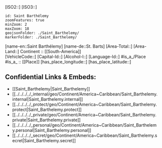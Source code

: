 ﻿---
location: [ 17.91 , -62.83 ] 

type: Country
tags:
- geo/Country

aliases:
- St._Barthélemy
- Saint_Barthélemy

SpocWebEntityId: 76723
isDeleted: false
confidential: public

---
[ISO2::] 
[ISO3::] 

```leaflet
id: Saint Barthélemy
zoomFeatures: true 
minZoom: 2 
maxZoom: 18
geojsonFolder: ./Saint_Barthelemy/
markerFolder: ./Saint_Barthelemy/
```

[name-en::Saint Barthélemy] 
[name-de::St. Barts] 
[Area-Total::] 
[Area-Land::] 
Continent :: [[South-America]]  
[VehicleCode::] 
[Capital-Id::] 
[Alcohol-l::] 
[Language-Id::] 
#is_a_/Place  
#is_a_ :: [[Place]] 
[has_place_longitude::] 
[has_place_latitude::] 



## Confidential Links & Embeds: 
- [[Saint_Barthelemy|Saint_Barthelemy]] 
- [[../../../../_internal/geo/Continent/America~Caribbean/Saint_Barthelemy.internal|Saint_Barthelemy.internal]] 
- [[../../../../_protect/geo/Continent/America~Caribbean/Saint_Barthelemy.protect|Saint_Barthelemy.protect]] 
- [[../../../../_private/geo/Continent/America~Caribbean/Saint_Barthelemy.private|Saint_Barthelemy.private]] 
- [[../../../../_personal/geo/Continent/America~Caribbean/Saint_Barthelemy.personal|Saint_Barthelemy.personal]] 
- [[../../../../_secret/geo/Continent/America~Caribbean/Saint_Barthelemy.secret|Saint_Barthelemy.secret]] 
